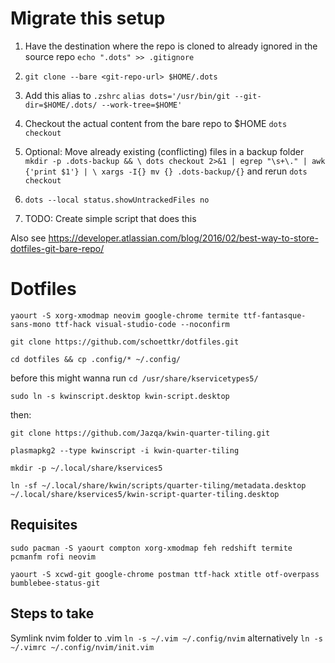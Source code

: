 # Migrate this setup
1. Have the destination where the repo is cloned to already ignored in the source repo `echo ".dots" >> .gitignore`
2. `git clone --bare <git-repo-url> $HOME/.dots`
3. Add this alias to `.zshrc` 
`alias dots='/usr/bin/git --git-dir=$HOME/.dots/ --work-tree=$HOME'`
4. Checkout the actual content from the bare repo to $HOME `dots checkout`
5. Optional: Move already existing (conflicting) files in a backup folder `mkdir -p .dots-backup && \
dots checkout 2>&1 | egrep "\s+\." | awk {'print $1'} | \
xargs -I{} mv {} .dots-backup/{}` and rerun `dots checkout`
6. `dots --local status.showUntrackedFiles no`


7. TODO: Create simple script that does this

Also see https://developer.atlassian.com/blog/2016/02/best-way-to-store-dotfiles-git-bare-repo/

# Dotfiles

`yaourt -S xorg-xmodmap neovim google-chrome termite ttf-fantasque-sans-mono ttf-hack visual-studio-code --noconfirm`

`git clone https://github.com/schoettkr/dotfiles.git`

`cd dotfiles && cp .config/* ~/.config/`


before this might wanna run 
`cd /usr/share/kservicetypes5/`

`sudo ln -s kwinscript.desktop kwin-script.desktop`

then:

`git clone https://github.com/Jazqa/kwin-quarter-tiling.git`

`plasmapkg2 --type kwinscript -i kwin-quarter-tiling`

`mkdir -p ~/.local/share/kservices5`

`ln -sf ~/.local/share/kwin/scripts/quarter-tiling/metadata.desktop ~/.local/share/kservices5/kwin-script-quarter-tiling.desktop`

## Requisites
`sudo pacman -S yaourt compton xorg-xmodmap feh redshift termite pcmanfm rofi neovim`

`yaourt -S xcwd-git google-chrome postman ttf-hack xtitle otf-overpass bumblebee-status-git`

## Steps to take
Symlink nvim folder to .vim
`ln -s ~/.vim ~/.config/nvim` alternatively `ln -s ~/.vimrc ~/.config/nvim/init.vim`


